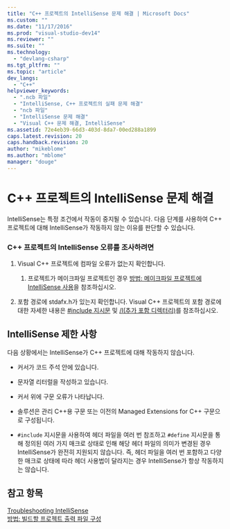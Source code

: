 ```yaml
---
title: "C++ 프로젝트의 IntelliSense 문제 해결 | Microsoft Docs"
ms.custom: ""
ms.date: "11/17/2016"
ms.prod: "visual-studio-dev14"
ms.reviewer: ""
ms.suite: ""
ms.technology: 
  - "devlang-csharp"
ms.tgt_pltfrm: ""
ms.topic: "article"
dev_langs: 
  - "C++"
helpviewer_keywords: 
  - ".ncb 파일"
  - "IntelliSense, C++ 프로젝트의 실패 문제 해결"
  - "ncb 파일"
  - "IntelliSense 문제 해결"
  - "Visual C++ 문제 해결, IntelliSense"
ms.assetid: 72e4eb39-66d3-403d-8da7-00ed288a1899
caps.latest.revision: 20
caps.handback.revision: 20
author: "mikeblome"
ms.author: "mblome"
manager: "douge"
---
```

# C++ 프로젝트의 IntelliSense 문제 해결
IntelliSense는 특정 조건에서 작동이 중지될 수 있습니다.  다음 단계를 사용하여 C\+\+ 프로젝트에 대해 IntelliSense가 작동하지 않는 이유를 판단할 수 있습니다.  
  
### C\+\+ 프로젝트의 IntelliSense 오류를 조사하려면  
  
1.  Visual C\+\+ 프로젝트에 컴파일 오류가 없는지 확인합니다.  
  
    1.  프로젝트가 메이크파일 프로젝트인 경우 [방법: 메이크파일 프로젝트에 IntelliSense 사용](../Topic/How%20to:%20Enable%20IntelliSense%20for%20Makefile%20Projects.md)을 참조하십시오.  
  
2.  포함 경로에 stdafx.h가 있는지 확인합니다.  Visual C\+\+ 프로젝트의 포함 경로에 대한 자세한 내용은 [\#include 지시문](/visual-cpp/preprocessor/hash-include-directive-c-cpp) 및 [\/I\(추가 포함 디렉터리\)](/visual-cpp/build/reference/i-additional-include-directories)를 참조하십시오.  
  
## IntelliSense 제한 사항  
 다음 상황에서는 IntelliSense가 C\+\+ 프로젝트에 대해 작동하지 않습니다.  
  
-   커서가 코드 주석 안에 있습니다.  
  
-   문자열 리터럴을 작성하고 있습니다.  
  
-   커서 위에 구문 오류가 나타납니다.  
  
-   솔루션은 관리 C\+\+용 구문 또는 이전의 Managed Extensions for C\+\+ 구문으로 구성됩니다.  
  
-   `#include` 지시문을 사용하여 헤더 파일을 여러 번 참조하고 `#define` 지시문을 통해 정의된 여러 가지 매크로 상태로 인해 해당 헤더 파일의 의미가 변경된 경우 IntelliSense가 완전히 지원되지 않습니다.  즉, 헤더 파일을 여러 번 포함하고 다양한 매크로 상태에 따라 헤더 사용법이 달라지는 경우 IntelliSense가 항상 작동하지는 않습니다.  
  
## 참고 항목  
 [Troubleshooting IntelliSense](http://msdn.microsoft.com/ko-kr/c1b3adb9-0d48-4770-a51e-392ed818c484)   
 [방법: 빌드할 프로젝트 출력 파일 구성](../Topic/How%20to:%20Organize%20Project%20Output%20Files%20for%20Builds.md)